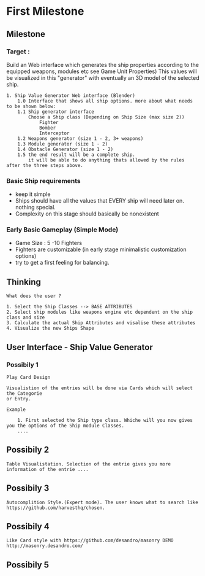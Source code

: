 # First Milestone

## Milestone

### Target : 
Build an Web interface which generates the ship properties according to the equipped weapons, modules etc see Game Unit Properties)
This values will be visualized in this "generator" with eventually an 3D model of the selected ship.         

    1. Ship Value Generator Web interface (Blender)
        1.0 Interface that shows all ship options. more about what needs to be shown below: 
        1.1 Ship generator interface
            Choose a Ship class (Depending on Ship Size (max size 2))
                Fighter 
                Bomber
                Interceptor
        1.2 Weapons generator (size 1 - 2, 3+ weapons)
        1.3 Module generator (size 1 - 2)
        1.4 Obstacle Generator (size 1 - 2)
        1.5 the end result will be a complete ship.
            it will be able to do anything thats allowed by the rules after the three steps above. 
        
### Basic Ship requirements 
- keep it simple 
- Ships should have all the values that EVERY ship will need later on. nothing special.
- Complexity on this stage should basically be nonexistent

### Early Basic Gameplay (Simple Mode)
- Game Size : 5 -10 Fighters 
- Fighters are customizable (in early stage minimalistic customization options)  
- try to get a first feeling for balancing.
   
## Thinking

    What does the user ? 
    
    1. Select the Ship Classes --> BASE ATTRIBUTES
    2. Select ship modules like weapons engine etc dependent on the ship class and size
    3. Calculate the actual Ship Attributes and visalise these attributes 
    4. Visualize the new Ships Shape


## User Interface - Ship Value Generator
     
### Possibily 1 
     
    Play Card Design

    Visualistion of the entries will be done via Cards which will select the Categorie 
    or Entry.
    
    Example 
    
        1. First selected the Ship type class. Whiche will you now gives you the options of the Ship module Classes.
        ....
      
      
## Possibily 2

    Table Visualistation. Selection of the entrie gives you more information of the entrie .... 
    
## Possibily 3

    Autocomplition Style.(Expert mode). The user knows what to search like https://github.com/harvesthq/chosen.
    
## Possibily 4

    Like Card style with https://github.com/desandro/masonry DEMO http://masonry.desandro.com/
    
## Possibily 5  
    

